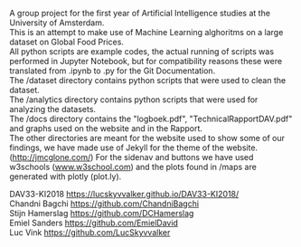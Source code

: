 A group project for the first year of Artificial Intelligence studies at the University of Amsterdam.\
This is an attempt to make use of Machine Learning alghoritms on a large dataset on Global Food Prices.\
All python scripts are example codes, the actual running of scripts was performed in Jupyter Notebook, but for compatibility reasons these were translated from .ipynb to .py for the Git Documentation.\
  The /dataset directory contains python scripts that were used to clean the dataset.\
  The /analytics directory contains python scripts that were used for analyzing the datasets.\
  The /docs directory contains the  "logboek.pdf", "TechnicalRapportDAV.pdf" and graphs used on the website and in the Rapport.\
The other directories are meant for the website used to show some of our findings, we have made use of Jekyll for the theme of the website.(http://jmcglone.com/) For the sidenav and buttons we have used w3schools (www.w3school.com) and the plots found in /maps are generated with plotly (plot.ly).

  
  DAV33-KI2018 https://lucskyvvalker.github.io/DAV33-KI2018/ \
  Chandni Bagchi https://github.com/ChandniBagchi \
  Stijn Hamerslag https://github.com/DCHamerslag \
  Emiel Sanders https://github.com/EmielDavid \
  Luc Vink https://github.com/LucSkyvvalker 
